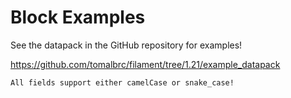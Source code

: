 # Block Examples

See the datapack in the GitHub repository for examples!

https://github.com/tomalbrc/filament/tree/1.21/example_datapack

~~~admonish tip
All fields support either camelCase or snake_case!
~~~
